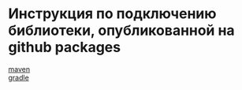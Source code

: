 # Инструкция по подключению библиотеки, опубликованной на github packages
 [maven](https://github.com/Valentina810/how-to/blob/main/library-published-in-github-packages/maven.md)  
 [gradle](https://github.com/Valentina810/how-to/blob/main/library-published-in-github-packages/gradle.md)


